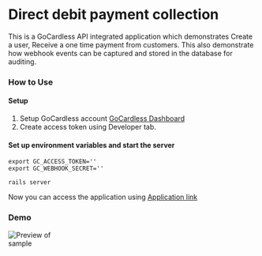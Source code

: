 # Direct debit payment collection

This is a GoCardless API integrated application which demonstrates Create a user, Receive a one time payment from customers.
This also demonstrate how webhook events can be captured and stored in the database for auditing.

### How to Use

#### Setup
1. Setup GoCardless account [GoCardless Dashboard](http://manage.gocardless.com/)
2. Create access token using Developer tab.

#### Set up environment variables and start the server
```shell
export GC_ACCESS_TOKEN=''
export GC_WEBHOOK_SECRET=''

rails server 
```

Now you can access the application using [Application link](http://127.0.0.1:3000/customers) 


### Demo

<img src="./demo.gif" alt="Preview of sample" style="max-width:25%;">
